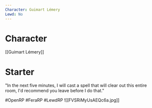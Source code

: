 ```yaml
---
Character: Guimart Lémery
Lewd: No
---
```

# Character
[[Guimart Lémery]]

# Starter
"In the next five minutes, I will cast a spell that will clear out this entire room, I'd recommend you leave before I do that."

#OpenRP #FeraRP #LewdRP 
![[FVSRiMyUsAEQc6a.jpg]]